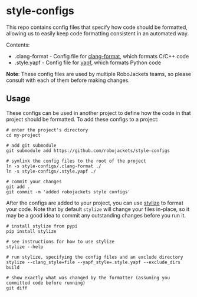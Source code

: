 # style-configs

This repo contains config files that specify how code should be formatted, allowing us to easily keep code formatting consistent in an automated way.

Contents:

* .clang-format - Config file for [clang-format](http://clang.llvm.org/docs/ClangFormat.html), which formats C/C++ code
* .style.yapf - Config file for [yapf](https://github.com/google/yapf), which formats Python code

**Note**: These config files are used by multiple RoboJackets teams, so please consult with each of them before making changes.


## Usage

These configs can be used in another project to define how the code in that project should be formatted.  To add these configs to a project:

~~~{.sh}
# enter the project's directory
cd my-project

# add git submodule
git submodule add https://github.com/robojackets/style-configs

# symlink the config files to the root of the project
ln -s style-configs/.clang-format ./
ln -s style-configs/.style.yapf ./

# commit your changes
git add .
git commit -m 'added robojackets style configs'
~~~

After the configs are added to your project, you can use [stylize](https://github.com/justbuchanan/stylize) to format your code.  Note that by default `stylize` will change your files in-place, so it may be a good idea to commit any outstanding changes before you run it.

~~~{.sh}
# install stylize from pypi
pip install stylize

# see instructions for how to use stylize
stylize --help

# run stylize, specifying the config files and an exclude directory
stylize --clang_style=file --yapf_style=.style.yapf --exclude_dirs build

# show exactly what was changed by the formatter (assuming you committed code before running)
git diff
~~~
